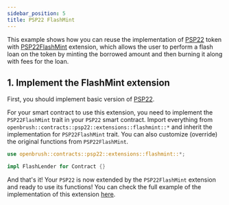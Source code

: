 ```yaml
---
sidebar_position: 5
title: PSP22 FlashMint
---
```


This example shows how you can reuse the implementation of [PSP22](https://github.com/727-Ventures/openbrush-contracts/tree/main/contracts/src/token/psp22) token with [PSP22FlashMint](https://github.com/727-Ventures/openbrush-contracts/tree/main/contracts/src/token/psp22/extensions/flashmint.rs) extension, which allows the user to perform a flash loan on the token by minting the borrowed amount and then burning it along with fees for the loan.

## 1. Implement the FlashMint extension

First, you should implement basic version of [PSP22](/smart-contracts/PSP22).

For your smart contract to use this extension, you need to implement the 
`PSP22FlashMint` trait in your `PSP22` smart contract. 
Import everything from `openbrush::contracts::psp22::extensions::flashmint::*` 
and inherit the implementation for `PSP22FlashMint` trait.
You can also customize (override) the original functions from `PSP22FlashMint`.

```rust
use openbrush::contracts::psp22::extensions::flashmint::*;

impl FlashLender for Contract {}
```

And that's it! Your `PSP22` is now extended by the `PSP22FlashMint` extension and ready to use its functions!
You can check the full example of the implementation of this extension [here](https://github.com/727-Ventures/openbrush-contracts/tree/main/examples/psp22_extensions/flashmint).
